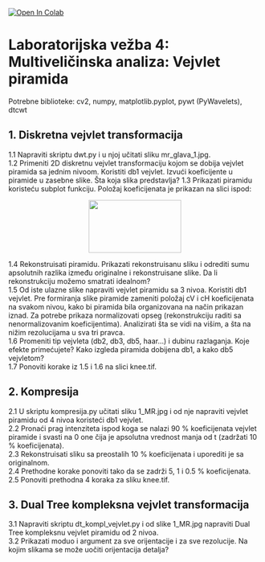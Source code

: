 [![Open In Colab](https://colab.research.google.com/assets/colab-badge.svg)](https://colab.research.google.com/github/nebojsa-bozanic/BMI_OSuM/blob/master/Vezba4%3A%20Multiveli%C4%8Dinska%20analiza%3A%20Vejvlet%20piramida/OSuM_vezba_4.ipynb)

# Laboratorijska vežba 4: Multiveličinska analiza: Vejvlet piramida

Potrebne biblioteke: cv2, numpy, matplotlib.pyplot, pywt (PyWavelets), dtcwt

## 1. Diskretna vejvlet transformacija
  1.1 Napraviti skriptu dwt.py i u njoj učitati sliku mr_glava_1.jpg.  
  1.2 Primeniti 2D diskretnu vejvlet transformaciju kojom se dobija vejvlet piramida sa jednim nivoom. Koristiti db1 vejvlet. Izvući koeficijente u piramide u zasebne slike. Šta koja slika predstavlja?
  1.3 Prikazati piramidu koristeću subplot funkciju. Položaj koeficijenata je prikazan na slici ispod:

<p align="center">
  <img width="184" height="105" src="https://github.com/nebojsa-bozanic/BMI_OSuM/assets/28110404/fca864ec-e185-4bfc-ad35-4d0d0ff8cd81">
</p>
  
  1.4 Rekonstruisati piramidu. Prikazati rekonstruisanu sliku i odrediti sumu apsolutnih razlika između originalne i rekonstruisane slike. Da li rekonstrukciju možemo smatrati idealnom?  
  1.5 Od iste ulazne slike napraviti vejvlet piramidu sa 3 nivoa. Koristiti db1 vejvlet. Pre formiranja slike piramide zameniti položaj cV i cH koeficijenata na svakom nivou, kako bi piramida bila organizovana na način prikazan iznad. Za potrebe prikaza normalizovati opseg (rekonstrukciju raditi sa nenormalizovanim koeficijentima). Analizirati šta se vidi na višim, a šta na nižim rezolucijama u sva tri pravca.  
  1.6 Promeniti tip vejvleta (db2, db3, db5, haar…) i dubinu razlaganja. Koje efekte primećujete? Kako izgleda piramida dobijena db1, a kako db5 vejvletom?  
  1.7 Ponoviti korake iz 1.5 i 1.6 na slici knee.tif.

## 2. Kompresija  
  2.1 U skriptu kompresija.py učitati sliku 1_MR.jpg i od nje napraviti vejvlet piramidu od 4 nivoa koristeći db1 vejvlet.  
  2.2 Pronaći prag intenziteta ispod koga se nalazi 90 % koeficijenata vejvlet piramide i svasti na 0 one čija je apsolutna vrednost manja od t (zadržati 10 % koeficijenata).  
  2.3 Rekonstruisati sliku sa preostalih 10 % koeficijenata i uporediti je sa originalnom.  
  2.4 Prethodne korake ponoviti tako da se zadrži 5, 1 i 0.5 % koeficijenata.  
  2.5 Ponoviti prethodna 4 koraka za sliku knee.tif.
  
## 3. Dual Tree kompleksna vejvlet transformacija  
  3.1 Napraviti skriptu dt_kompl_vejvlet.py i od slike 1_MR.jpg napraviti Dual Tree kompleksnu vejvlet piramidu od 2 nivoa.  
  3.2 Prikazati moduo i argument za sve orijentacije i za sve rezolucije. Na kojim slikama se može uočiti orijentacija detalja?
